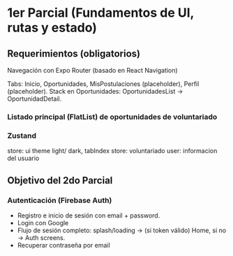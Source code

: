 # 1er Parcial (Fundamentos de UI, rutas y estado)
## Requerimientos (obligatorios)
Navegación con Expo Router (basado en React Navigation)

Tabs: Inicio, Oportunidades, MisPostulaciones (placeholder), Perfil (placeholder).
Stack en Oportunidades: OportunidadesList → OportunidadDetail.

### Listado principal (FlatList) de oportunidades de voluntariado
### Zustand
store: ui 
theme light/ dark, tabIndex
store: voluntariado
user: informacion del usuario


## Objetivo del 2do Parcial
### Autenticación (Firebase Auth)
- Registro e inicio de sesión con email + password.
- Login con Google
- Flujo de sesión completo: splash/loading → (si token válido) Home, si no → Auth screens.
- Recuperar contraseña por email
